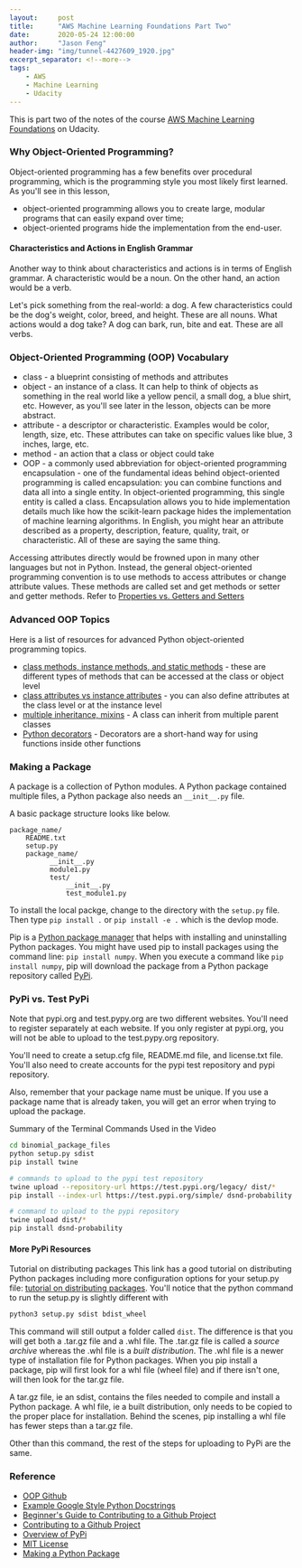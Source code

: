 ```yaml
---
layout:     post
title:      "AWS Machine Learning Foundations Part Two"
date:       2020-05-24 12:00:00
author:     "Jason Feng"
header-img: "img/tunnel-4427609_1920.jpg"
excerpt_separator: <!--more-->
tags:
    - AWS
    - Machine Learning
    - Udacity
---
```

This is part two of the notes of the course [AWS Machine Learning Foundations](https://classroom.udacity.com/courses/ud090) on Udacity.
<!--more-->
### Why Object-Oriented Programming?
Object-oriented programming has a few benefits over procedural programming, which is the programming style you most likely first learned. As you'll see in this lesson,

- object-oriented programming allows you to create large, modular programs that can easily expand over time;
- object-oriented programs hide the implementation from the end-user.

#### Characteristics and Actions in English Grammar
Another way to think about characteristics and actions is in terms of English grammar. A characteristic would be a noun. On the other hand, an action would be a verb.

Let's pick something from the real-world: a dog. A few characteristics could be the dog's weight, color, breed, and height. These are all nouns. What actions would a dog take? A dog can bark, run, bite and eat. These are all verbs.

### Object-Oriented Programming (OOP) Vocabulary
- class - a blueprint consisting of methods and attributes
- object - an instance of a class. It can help to think of objects as something in the real world like a yellow pencil, a small dog, a blue shirt, etc. However, as you'll see later in the lesson, objects can be more abstract.
- attribute - a descriptor or characteristic. Examples would be color, length, size, etc. These attributes can take on specific values like blue, 3 inches, large, etc.
- method - an action that a class or object could take
- OOP - a commonly used abbreviation for object-oriented programming
encapsulation - one of the fundamental ideas behind object-oriented programming is called encapsulation: you can combine functions and data all into a single entity. In object-oriented programming, this single entity is called a class. Encapsulation allows you to hide implementation details much like how the scikit-learn package hides the implementation of machine learning algorithms.
In English, you might hear an attribute described as a property, description, feature, quality, trait, or characteristic. All of these are saying the same thing.

Accessing attributes directly would be frowned upon in many other languages but not in Python. Instead, the general object-oriented programming convention is to use methods to access attributes or change attribute values. These methods are called set and get methods or setter and getter methods. Refer to [Properties vs. Getters and Setters](https://www.python-course.eu/python3_properties.php)

### Advanced OOP Topics
Here is a list of resources for advanced Python object-oriented programming topics.

- [class methods, instance methods, and static methods](https://realpython.com/instance-class-and-static-methods-demystified/) - these are different types of methods that can be accessed at the class or object level
- [class attributes vs instance attributes](https://www.python-course.eu/python3_class_and_instance_attributes.php) - you can also define attributes at the class level or at the instance level
- [multiple inheritance, mixins](https://easyaspython.com/mixins-for-fun-and-profit-cb9962760556) - A class can inherit from multiple parent classes
- [Python decorators](https://realpython.com/primer-on-python-decorators/) - Decorators are a short-hand way for using functions inside other functions

### Making a Package
A package is a collection of Python modules. A Python package contained multiple files, a Python package also needs an `__init__.py` file. 

A basic package structure looks like below.
```
package_name/
    README.txt
    setup.py
    package_name/
          __init__.py
          module1.py
          test/
              __init__.py
              test_module1.py
```
To install the local packge, change to the directory with the `setup.py` file. Then type `pip install .` or `pip install -e .` which is the devlop mode.

Pip is a [Python package manager](https://pip.pypa.io/en/stable/) that helps with installing and uninstalling Python packages. You might have used pip to install packages using the command line: `pip install numpy`. When you execute a command like `pip install numpy`, pip will download the package from a Python package repository called [PyPi](https://pypi.org/).

### PyPi vs. Test PyPi
Note that pypi.org and test.pypy.org are two different websites. You'll need to register separately at each website. If you only register at pypi.org, you will not be able to upload to the test.pypy.org repository.

You'll need to create a setup.cfg file, README.md file, and license.txt file. You'll also need to create accounts for the pypi test repository and pypi repository. 

Also, remember that your package name must be unique. If you use a package name that is already taken, you will get an error when trying to upload the package.

Summary of the Terminal Commands Used in the Video
```bash
cd binomial_package_files
python setup.py sdist
pip install twine

# commands to upload to the pypi test repository
twine upload --repository-url https://test.pypi.org/legacy/ dist/*
pip install --index-url https://test.pypi.org/simple/ dsnd-probability

# command to upload to the pypi repository
twine upload dist/*
pip install dsnd-probability
```

#### More PyPi Resources
Tutorial on distributing packages
This link has a good tutorial on distributing Python packages including more configuration options for your setup.py file: [tutorial on distributing packages](https://packaging.python.org/tutorials/packaging-projects/). You'll notice that the python command to run the setup.py is slightly different with

```bash
python3 setup.py sdist bdist_wheel
```
This command will still output a folder called `dist`. The difference is that you will get both a .tar.gz file and a .whl file. The .tar.gz file is called a *source archive* whereas the .whl file is a *built distribution*. The .whl file is a newer type of installation file for Python packages. When you pip install a package, pip will first look for a whl file (wheel file) and if there isn't one, will then look for the tar.gz file.

A tar.gz file, ie an sdist, contains the files needed to compile and install a Python package. A whl file, ie a built distribution, only needs to be copied to the proper place for installation. Behind the scenes, pip installing a whl file has fewer steps than a tar.gz file.

Other than this command, the rest of the steps for uploading to PyPi are the same.

### Reference
- [OOP Github](https://github.com/udacity/DSND_Term2/tree/master/lessons/ObjectOrientedProgramming)
- [Example Google Style Python Docstrings](https://sphinxcontrib-napoleon.readthedocs.io/en/latest/example_google.html)
- [Beginner's Guide to Contributing to a Github Project](https://akrabat.com/the-beginners-guide-to-contributing-to-a-github-project/)
- [Contributing to a Github Project](https://github.com/MarcDiethelm/contributing/blob/master/README.md)
- [Overview of PyPi](https://docs.python.org/3/distutils/packageindex.html)
- [MIT License](https://opensource.org/licenses/MIT)
- [Making a Python Package](https://python-packaging-tutorial.readthedocs.io/en/latest/setup_py.html)

